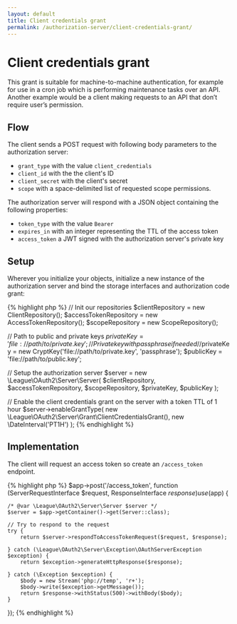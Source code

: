 ```yaml
---
layout: default
title: Client credentials grant
permalink: /authorization-server/client-credentials-grant/
---
```


# Client credentials grant

This grant is suitable for machine-to-machine authentication, for example for use in a cron job which is performing maintenance tasks over an API. Another example would be a client making requests to an API that don’t require user’s permission.

## Flow

The client sends a POST request with following body parameters to the authorization server:

* `grant_type` with the value `client_credentials`
* `client_id` with the the client's ID
* `client_secret` with the client's secret
* `scope` with a space-delimited list of requested scope permissions.

The authorization server will respond with a JSON object containing the following properties:

* `token_type` with the value `Bearer`
* `expires_in` with an integer representing the TTL of the access token
* `access_token` a JWT signed with the authorization server's private key

## Setup

Wherever you initialize your objects, initialize a new instance of the authorization server and bind the storage interfaces and authorization code grant:

{% highlight php %}
// Init our repositories
$clientRepository = new ClientRepository();
$accessTokenRepository = new AccessTokenRepository();
$scopeRepository = new ScopeRepository();

// Path to public and private keys
$privateKey = 'file://path/to/private.key';
// Private key with passphrase if needed
//$privateKey = new CryptKey('file://path/to/private.key', 'passphrase');
$publicKey = 'file://path/to/public.key';

// Setup the authorization server
$server = new \League\OAuth2\Server\Server(
    $clientRepository,
    $accessTokenRepository,
    $scopeRepository,
    $privateKey,
    $publicKey
);

// Enable the client credentials grant on the server with a token TTL of 1 hour
$server->enableGrantType(
    new \League\OAuth2\Server\Grant\ClientCredentialsGrant(),
    new \DateInterval('PT1H')
);
{% endhighlight %}

## Implementation

The client will request an access token so create an `/access_token` endpoint.

{% highlight php %}
$app->post('/access_token', function (ServerRequestInterface $request, ResponseInterface $response) use ($app) {

    /* @var \League\OAuth2\Server\Server $server */
    $server = $app->getContainer()->get(Server::class);

    // Try to respond to the request
    try {
        return $server->respondToAccessTokenRequest($request, $response);

    } catch (\League\OAuth2\Server\Exception\OAuthServerException $exception) {
        return $exception->generateHttpResponse($response);

    } catch (\Exception $exception) {
        $body = new Stream('php://temp', 'r+');
        $body->write($exception->getMessage());
        return $response->withStatus(500)->withBody($body);
    }
});
{% endhighlight %}
